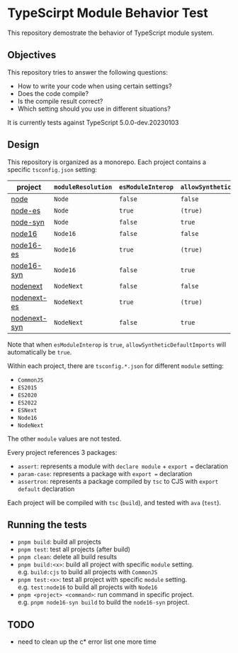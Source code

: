 # TypeScirpt Module Behavior Test

This repository demostrate the behavior of TypeScript module system.

## Objectives

This repository tries to answer the following questions:

- How to write your code when using certain settings?
- Does the code compile?
- Is the compile result correct?
- Which setting should you use in different situations?

It is currently tests against TypeScript 5.0.0-dev.20230103

## Design

This repository is organized as a monorepo.
Each project contains a specific `tsconfig.json` setting:

| project                                  | `moduleResolution` | `esModuleInterop` | `allowSyntheticDefaultImports` |
| ---------------------------------------- | ------------------ | ----------------- | ------------------------------ |
| [node](./node/README.md)                 | `Node`             | `false`           | `false`                        |
| [node-es](./node-es/README.md)           | `Node`             | `true`            | `(true)`                       |
| [node-syn](./node-syn/README.md)         | `Node`             | `false`           | `true`                         |
| [node16](./node16/README.md)             | `Node16`           | `false`           | `false`                        |
| [node16-es](./node16-es/README.md)       | `Node16`           | `true`            | `(true)`                       |
| [node16-syn](./node16-syn/README.md)     | `Node16`           | `false`           | `true`                         |
| [nodenext](./nodenext/README.md)         | `NodeNext`         | `false`           | `false`                        |
| [nodenext-es](./nodenext-es/README.md)   | `NodeNext`         | `true`            | `(true)`                       |
| [nodenext-syn](./nodenext-syn/README.md) | `NodeNext`         | `false`           | `true`                         |

Note that when `esModuleInterop` is `true`, `allowSyntheticDefaultImports` will automatically be `true`.

Within each project, there are `tsconfig.*.json` for different `module` setting:

- `CommonJS`
- `ES2015`
- `ES2020`
- `ES2022`
- `ESNext`
- `Node16`
- `NodeNext`

The other `module` values are not tested.

Every project references 3 packages:

- `assert`: represents a module with `declare module` + `export =` declaration
- `param-case`: represents a package with `export =` declaration
- `assertron`: represents a package compiled by `tsc` to CJS with `export default` declaration

Each project will be compiled with `tsc` (`build`), and tested with `ava` (`test`).

## Running the tests

- `pnpm build`: build all projects
- `pnpm test`: test all projects (after build)
- `pnpm clean`: delete all build results
- `pnpm build:<x>`: build all project with specific `module` setting.\
  e.g. `build:cjs` to build all projects with `CommonJS`
- `pnpm test:<x>`: test all project with specific `module` setting.\
  e.g. `test:node16` to build all projects with `Node16`
- `pnpm <project> <command>`: run command in specific project.\
  e.g. `pnpm node16-syn build` to build the `node16-syn` project.

## TODO

- need to clean up the c* error list one more time
